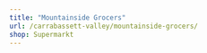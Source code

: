 ```yaml
---
title: "Mountainside Grocers"
url: /carrabassett-valley/mountainside-grocers/
shop: Supermarkt
---
```

